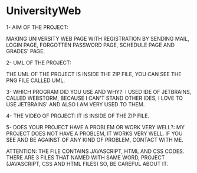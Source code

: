 # UniversityWeb

1- AIM OF THE PROJECT:

  MAKING UNIVERSITY WEB PAGE WITH REGISTRATION BY SENDING MAIL, LOGIN PAGE, FORGOTTEN PASSWORD PAGE, 
SCHEDULE PAGE AND GRADES' PAGE. 

2- UML OF THE PROJECT:
  
  THE UML OF THE PROJECT IS INSIDE THE ZIP FILE, YOU CAN SEE THE PNG FILE CALLED UML.


 3- WHICH PROGRAM DID YOU USE AND WHY?:  I USED IDE OF JETBRAINS, CALLED WEBSTORM, BECAUSE I CAN'T STAND OTHER IDES, 
I LOVE TO USE JETBRAINS' AND ALSO I AM VERY USED TO THEM.

 4- THE VIDEO OF PROJECT: IT IS INSIDE OF THE ZIP FILE.

 5- DOES YOUR PROJECT HAVE A PROBLEM OR WORK VERY WELL?: MY PROJECT DOES NOT HAVE A PROBLEM, IT WORKS VERY WELL.
IF YOU SEE AND BE AGAINST OF ANY KIND OF PROBLEM, CONTACT WITH ME. 

 ATTENTION: THE FILE CONTAINS JAVASCRIPT, HTML AND CSS CODES.
THERE ARE 3 FILES THAT NAMED WITH SAME WORD, PROJECT (JAVASCRIPT, CSS AND HTML FILES) SO, BE CAREFUL ABOUT IT.

